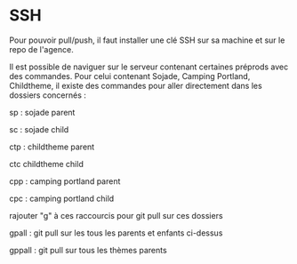 # SSH

Pour pouvoir pull/push, il faut installer une clé SSH sur sa machine et sur le repo de l'agence.&#x20;

Il est possible de naviguer sur le serveur contenant certaines préprods avec des commandes. Pour celui contenant Sojade, Camping Portland, Childtheme, il existe des commandes pour aller directement dans les dossiers concernés :&#x20;

sp : sojade parent

sc : sojade child

ctp : childtheme parent

ctc childtheme child

cpp : camping portland parent

cpc : camping portland child

rajouter "g" à ces raccourcis pour git pull sur ces dossiers

gpall : git pull sur les tous les parents et enfants ci-dessus

gppall : git pull sur tous les thèmes parents

